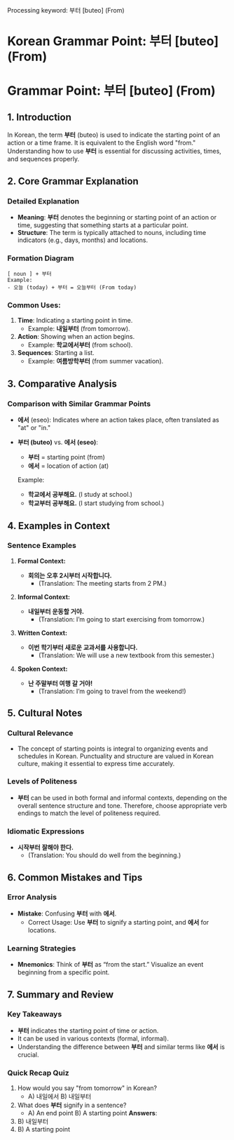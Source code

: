 Processing keyword: 부터 [buteo] (From)
# Korean Grammar Point: 부터 [buteo] (From)
# Grammar Point: 부터 [buteo] (From)
## 1. Introduction
In Korean, the term **부터** (buteo) is used to indicate the starting point of an action or a time frame. It is equivalent to the English word "from." Understanding how to use **부터** is essential for discussing activities, times, and sequences properly.
## 2. Core Grammar Explanation
### Detailed Explanation
- **Meaning**: **부터** denotes the beginning or starting point of an action or time, suggesting that something starts at a particular point.
- **Structure**: The term is typically attached to nouns, including time indicators (e.g., days, months) and locations.
### Formation Diagram
```
[ noun ] + 부터 
Example: 
- 오늘 (today) + 부터 = 오늘부터 (From today)
```
### Common Uses:
1. **Time**: Indicating a starting point in time.
   - Example: **내일부터** (from tomorrow).
2. **Action**: Showing when an action begins.
   - Example: **학교에서부터** (from school).
3. **Sequences**: Starting a list.
   - Example: **여름방학부터** (from summer vacation).
## 3. Comparative Analysis
### Comparison with Similar Grammar Points
- **에서** (eseo): Indicates where an action takes place, often translated as "at" or "in." 
- **부터 (buteo)** vs. **에서 (eseo)**:
   - **부터** = starting point (from)
   - **에서** = location of action (at)
   
  Example:
  - **학교에서 공부해요.** (I study at school.)
  - **학교부터 공부해요.** (I start studying from school.)
## 4. Examples in Context
### Sentence Examples
1. **Formal Context:**
   - **회의는 오후 2시부터 시작합니다.**
     - (Translation: The meeting starts from 2 PM.)
  
2. **Informal Context:**
   - **내일부터 운동할 거야.**
     - (Translation: I’m going to start exercising from tomorrow.)
  
3. **Written Context:**
   - **이번 학기부터 새로운 교과서를 사용합니다.**
     - (Translation: We will use a new textbook from this semester.)
  
4. **Spoken Context:**
   - **난 주말부터 여행 갈 거야!**
     - (Translation: I’m going to travel from the weekend!)
## 5. Cultural Notes
### Cultural Relevance
- The concept of starting points is integral to organizing events and schedules in Korean. Punctuality and structure are valued in Korean culture, making it essential to express time accurately.
  
### Levels of Politeness
- **부터** can be used in both formal and informal contexts, depending on the overall sentence structure and tone. Therefore, choose appropriate verb endings to match the level of politeness required.
### Idiomatic Expressions
- **시작부터 잘해야 한다.**
  - (Translation: You should do well from the beginning.)
## 6. Common Mistakes and Tips
### Error Analysis
- **Mistake**: Confusing **부터** with **에서**.
  - Correct Usage: Use **부터** to signify a starting point, and **에서** for locations.
### Learning Strategies
- **Mnemonics**: Think of **부터** as “from the start.” Visualize an event beginning from a specific point. 
## 7. Summary and Review
### Key Takeaways
- **부터** indicates the starting point of time or action.
- It can be used in various contexts (formal, informal).
- Understanding the difference between **부터** and similar terms like **에서** is crucial.
### Quick Recap Quiz
1. How would you say "from tomorrow" in Korean?
   - A) 내일에서 B) 내일부터
2. What does **부터** signify in a sentence?
   - A) An end point B) A starting point
**Answers**:
1. B) 내일부터
2. B) A starting point
